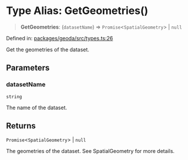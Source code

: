 # Type Alias: GetGeometries()

> **GetGeometries**: (`datasetName`) => `Promise`\<`SpatialGeometry`\> \| `null`

Defined in: [packages/geoda/src/types.ts:26](https://github.com/GeoDaCenter/openassistant/blob/36f516b8229288259590b2d9dab3b10cbfc3cbfd/packages/geoda/src/types.ts#L26)

Get the geometries of the dataset.

## Parameters

### datasetName

`string`

The name of the dataset.

## Returns

`Promise`\<`SpatialGeometry`\> \| `null`

The geometries of the dataset. See SpatialGeometry for more details.
